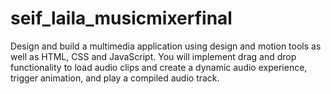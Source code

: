 # seif_laila_musicmixerfinal
Design and build a multimedia application using design and motion tools as well as HTML, CSS and JavaScript. You will implement drag and drop functionality to load audio clips and create a dynamic audio experience, trigger animation, and play a compiled audio track.
